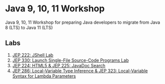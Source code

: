 # Java 9, 10, 11 Workshop
Java 9, 10, 11 Workshop for preparing Java developers to migrate from Java 8 (LTS) to Java 11 (LTS)


## Labs

1. [JEP 222: JShell Lab](jep222/README.md)
1. [JEP 330: Launch Single-File Source-Code Programs Lab](jep330/README.md)
1. [JEP 224: HTML5 & JEP 225: JavaDoc Search](jep224/README.md)
1. [JEP 286: Local-Variable Type Inference & JEP 323: Local-Variable Syntax for Lambda Parameters](jep286/README.md)